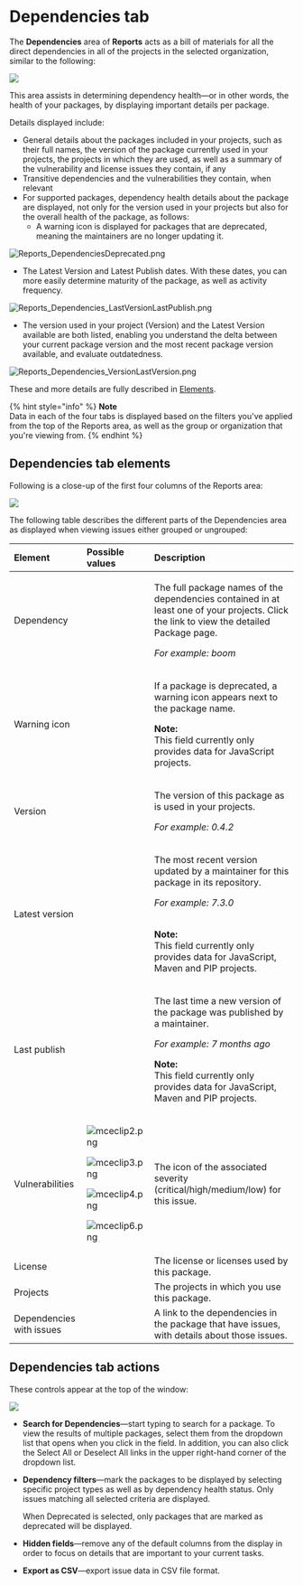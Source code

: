 # Dependencies tab

The **Dependencies** area of **Reports** acts as a bill of materials for all the direct dependencies in all of the projects in the selected organization, similar to the following:

![](../../.gitbook/assets/dependencies-tab.png)

This area assists in determining dependency health—or in other words, the health of your packages, by displaying important details per package.

Details displayed include:

* General details about the packages included in your projects, such as their full names, the version of the package currently used in your projects, the projects in which they are used, as well as a summary of the vulnerability and license issues they contain, if any
* Transitive dependencies and the vulnerabilities they contain, when relevant
* For supported packages, dependency health details about the package are displayed, not only for the version used in your projects but also for the overall health of the package, as follows:
  * A warning icon is displayed for packages that are deprecated, meaning the maintainers are no longer updating it.

![Reports\_DependenciesDeprecated.png](../../.gitbook/assets/uuid-11be17d2-361f-7354-3c87-535f46cd2324-en.png)

* The Latest Version and Latest Publish dates. With these dates, you can more easily determine maturity of the package, as well as activity frequency.

![Reports\_Dependencies\_LastVersionLastPublish.png](../../.gitbook/assets/uuid-a1fa7b20-b64d-6aa6-72be-54477241b434-en.png)

* The version used in your project \(Version\) and the Latest Version available are both listed, enabling you understand the delta between your current package version and the most recent package version available, and evaluate outdatedness.

![Reports\_Dependencies\_VersionLastVersion.png](../../.gitbook/assets/uuid-095a82e8-5858-4247-78a5-da9e80d3e291-en.png)

These and more details are fully described in [Elements](dependencies-tab.md).

{% hint style="info" %}
**Note**  
Data in each of the four tabs is displayed based on the filters you've applied from the top of the Reports area, as well as the group or organization that you're viewing from.
{% endhint %}

## Dependencies tab elements

Following is a close-up of the first four columns of the Reports area:

![](../../.gitbook/assets/uuid-6ed50791-bb66-c746-ab11-d7edfcacdd4d-en.png)

The following table describes the different parts of the Dependencies area as displayed when viewing issues either grouped or ungrouped:

<table>
  <thead>
    <tr>
      <th style="text-align:left"><b>Element</b>
      </th>
      <th style="text-align:left"><b>Possible values</b>
      </th>
      <th style="text-align:left"><b>Description</b>
      </th>
    </tr>
  </thead>
  <tbody>
    <tr>
      <td style="text-align:left">Dependency</td>
      <td style="text-align:left"></td>
      <td style="text-align:left">
        <p>The full package names of the dependencies contained in at least one of
          your projects. Click the link to view the detailed Package page.</p>
        <p><em>For example: boom</em>
        </p>
      </td>
    </tr>
    <tr>
      <td style="text-align:left">Warning icon</td>
      <td style="text-align:left"></td>
      <td style="text-align:left">
        <p>If a package is deprecated, a warning icon appears next to the package
          name.
          <br />
        </p>
        <p><b>Note:</b>
          <br />This field currently only provides data for JavaScript projects.</p>
      </td>
    </tr>
    <tr>
      <td style="text-align:left">Version</td>
      <td style="text-align:left"></td>
      <td style="text-align:left">
        <p>The version of this package as is used in your projects.</p>
        <p><em>For example: 0.4.2</em>
        </p>
      </td>
    </tr>
    <tr>
      <td style="text-align:left">Latest version</td>
      <td style="text-align:left"></td>
      <td style="text-align:left">
        <p>The most recent version updated by a maintainer for this package in its
          repository.</p>
        <p><em>For example: 7.3.0</em>
        </p>
        <p>
          <br /><b>Note:<br /></b>This field currently only provides data for JavaScript,
          Maven and PIP projects.</p>
      </td>
    </tr>
    <tr>
      <td style="text-align:left">Last publish</td>
      <td style="text-align:left"></td>
      <td style="text-align:left">
        <p>The last time a new version of the package was published by a maintainer.</p>
        <p><em>For example: 7 months ago<br /></em>
        </p>
        <p><b>Note:<br /></b>This field currently only provides data for JavaScript,
          Maven and PIP projects.</p>
      </td>
    </tr>
    <tr>
      <td style="text-align:left">Vulnerabilities</td>
      <td style="text-align:left">
        <p>
          <img src="../../.gitbook/assets/mceclip2-7-.png" alt="mceclip2.png" />
        </p>
        <p>
          <img src="../../.gitbook/assets/mceclip3-3-.png" alt="mceclip3.png" />
        </p>
        <p>
          <img src="../../.gitbook/assets/mceclip4 (2) (1) (1) (4) (5) (5) (3) (1) (2).png"
          alt="mceclip4.png" />
        </p>
        <p>
          <img src="../../.gitbook/assets/mceclip6 (4) (5) (5) (5) (2).png" alt="mceclip6.png"
          />
        </p>
      </td>
      <td style="text-align:left">The icon of the associated severity (critical/high/medium/low) for this
        issue.</td>
    </tr>
    <tr>
      <td style="text-align:left">License</td>
      <td style="text-align:left"></td>
      <td style="text-align:left">The license or licenses used by this package.</td>
    </tr>
    <tr>
      <td style="text-align:left">Projects</td>
      <td style="text-align:left"></td>
      <td style="text-align:left">The projects in which you use this package.</td>
    </tr>
    <tr>
      <td style="text-align:left">Dependencies with issues</td>
      <td style="text-align:left"></td>
      <td style="text-align:left">A link to the dependencies in the package that have issues, with details
        about those issues.</td>
    </tr>
  </tbody>
</table>

## Dependencies tab actions

These controls appear at the top of the window:

![](../../.gitbook/assets/mceclip7.png)

* **Search for Dependencies**—start typing to search for a package. To view the results of multiple packages, select them from the dropdown list that opens when you click in the field. In addition, you can also click the Select All or Deselect All links in the upper right-hand corner of the dropdown list.
* **Dependency filters**—mark the packages to be displayed by selecting specific project types as well as by dependency health status. Only issues matching all selected criteria are displayed.

  When Deprecated is selected, only packages that are marked as deprecated will be displayed.

* **Hidden fields**—remove any of the default columns from the display in order to focus on details that are important to your current tasks.
* **Export as CSV**—export issue data in CSV file format.



